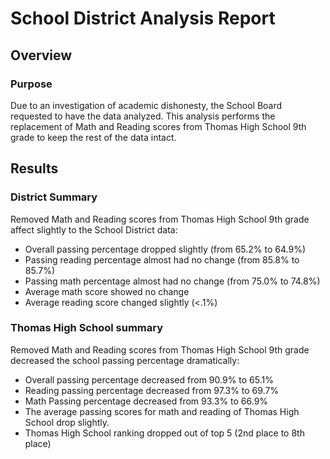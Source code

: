 
# School District Analysis Report
## Overview 
### Purpose
  Due to an investigation of academic dishonesty, the School Board requested to have the data analyzed. This analysis performs the replacement of Math and Reading scores from Thomas High School 9th grade to keep the rest of the data intact. 
## Results
### District Summary 
Removed Math and Reading scores from Thomas High School 9th grade affect slightly to the School District data:
- Overall passing percentage dropped slightly (from 65.2% to 64.9%)
- Passing reading percentage almost had no change (from 85.8% to 85.7%)
- Passing math percentage almost had no change (from 75.0% to 74.8%)
- Average math score showed no change 
- Average reading score changed slightly (<.1%)
### Thomas High School summary
Removed Math and Reading scores from Thomas High School 9th grade decreased the school passing percentage dramatically:
- Overall passing percentage decreased from 90.9% to 65.1%
- Reading passing percentage decreased from 97.3% to 69.7%
- Math Passing percentage decreased from 93.3% to 66.9% 
- The average passing scores for math and reading of Thomas High School drop slightly. 
- Thomas High School ranking dropped out of top 5 (2nd place to 8th place) 


